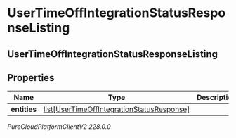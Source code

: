# UserTimeOffIntegrationStatusResponseListing

## UserTimeOffIntegrationStatusResponseListing

## Properties

|Name | Type | Description | Notes|
|------------ | ------------- | ------------- | -------------|
| **entities** | [list[UserTimeOffIntegrationStatusResponse]](UserTimeOffIntegrationStatusResponse) |  | [optional] |



_PureCloudPlatformClientV2 228.0.0_
